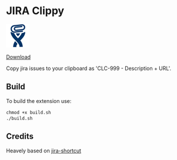 # JIRA Clippy

![JIRA ](src/jira-clippy-logo-64.png)

[Download](https://chrome.google.com/webstore/detail/jira-clippy/ngpeembgljjbbgeejlcbaddnnejjkhkj)

Copy jira issues to your clipboard as 'CLC-999 - Description + URL'.

## Build

To build the extension use:

```
chmod +x build.sh
./build.sh
```

## Credits

Heavely based on [jira-shortcut](https://github.com/mshytikov/jira-shortcut)
